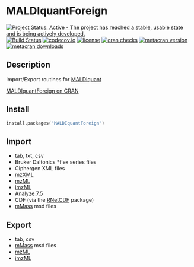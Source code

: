 # MALDIquantForeign
[![Project Status: Active - The project has reached a stable, usable state and is being actively developed.](http://www.repostatus.org/badges/latest/active.svg)](http://www.repostatus.org/#active)
[![Build Status](https://travis-ci.org/sgibb/MALDIquantForeign.svg?branch=master)](https://travis-ci.org/sgibb/MALDIquantForeign)
[![codecov.io](http://codecov.io/github/sgibb/MALDIquantForeign/coverage.svg?branch=master)](http://codecov.io/github/sgibb/MALDIquantForeign?branch=master)
[![license](http://img.shields.io/badge/license-GPL%20%28%3E=%203%29-brightgreen.svg?style=flat)](http://www.gnu.org/licenses/gpl-3.0.html)
[![cran checks](https://cranchecks.info/badges/worst/MALDIquantForeign)](https://cran.r-project.org/web/checks/check_results_MALDIquantForeign.html)
[![metacran version](http://www.r-pkg.org/badges/version/MALDIquantForeign)](http://cran.r-project.org/web/packages/MALDIquantForeign/index.html)
[![metacran downloads](http://cranlogs.r-pkg.org/badges/MALDIquantForeign?color=brightgreen)](http://cran.r-project.org/web/packages/MALDIquantForeign/index.html)

## Description

Import/Export routines for [MALDIquant](http://strimmerlab.org/software/maldiquant/)

[MALDIquantForeign on
CRAN](http://cran.r-project.org/web/packages/MALDIquantForeign/index.html)

## Install

```s
install.packages("MALDIquantForeign")
```

## Import
- tab, txt, csv
- Bruker Daltonics *flex series files
- Ciphergen XML files
- [mzXML](http://tools.proteomecenter.org/wiki/index.php?title=Formats:mzXML)
- [mzML](http://psidev.info/mzml_1_0_0%20)
- [imzML](http://imzml.org)
- [Analyze 7.5](http://www.grahamwideman.com/gw/brain/analyze/formatdoc.htm)
- CDF (via the [RNetCDF](http://cran.r-project.org/web/packages/RNetCDF/index.html) package)
- [mMass](http://mmass.org) msd files

## Export
- tab, csv
- [mMass](http://mmass.org) msd files
- [mzML](http://psidev.info/mzml_1_0_0%20)
- [imzML](http://imzml.org)

